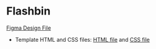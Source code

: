# Flashbin

[Figma Design File](https://www.figma.com/file/AO68A1Hb7N79iWKcUA0Fvn/Prototype---website?node-id=0%3A1)

- Template HTML and CSS files: [HTML file](example.html) and [CSS file](example.css)
